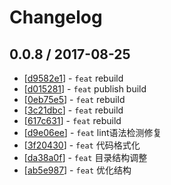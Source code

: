 # Changelog 


## 0.0.8 / 2017-08-25 

  * [[d9582e1](http://gitlab.alibaba-inc.com/nuke-theme/service-list/commit/d9582e18c07b4486188776ffed5c98bc0ad47439)] - `feat` rebuild 
  * [[d015281](http://gitlab.alibaba-inc.com/nuke-theme/service-list/commit/d015281f1937fff5012ad8c2618fc7f79215ea05)] - `feat` publish build 
  * [[0eb75e5](http://gitlab.alibaba-inc.com/nuke-theme/service-list/commit/0eb75e5f2e0071930c08e5ecc31b4722f3b2cb92)] - `feat` rebuild 
  * [[3c21dbc](http://gitlab.alibaba-inc.com/nuke-theme/service-list/commit/3c21dbcc2b599822d50ab53e06e364b4bc7e3427)] - `feat` rebuild 
  * [[617c631](http://gitlab.alibaba-inc.com/nuke-theme/service-list/commit/617c63118e926b3acfb891bfd6c3a0a0f7db79e0)] - `feat` rebuild 
  * [[d9e06ee](http://gitlab.alibaba-inc.com/nuke-theme/service-list/commit/d9e06eec9663401246dbfa31365d05c4df3baa60)] - `feat` lint语法检测修复 
  * [[3f20430](http://gitlab.alibaba-inc.com/nuke-theme/service-list/commit/3f204305e112cb4115301b95e7255d169ac0ed9d)] - `feat` 代码格式化 
  * [[da38a0f](http://gitlab.alibaba-inc.com/nuke-theme/service-list/commit/da38a0f92cbc2020eb54f14e3f4cefc4718c1695)] - `feat` 目录结构调整 
  * [[ab5e987](http://gitlab.alibaba-inc.com/nuke-theme/service-list/commit/ab5e987f693333224a5d5db7e7c893d8f13a67a5)] - `feat` 优化结构 
